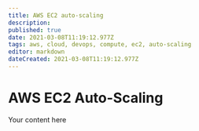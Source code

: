 ```yaml
---
title: AWS EC2 auto-scaling
description: 
published: true
date: 2021-03-08T11:19:12.977Z
tags: aws, cloud, devops, compute, ec2, auto-scaling
editor: markdown
dateCreated: 2021-03-08T11:19:12.977Z
---
```


# AWS EC2 Auto-Scaling
Your content here